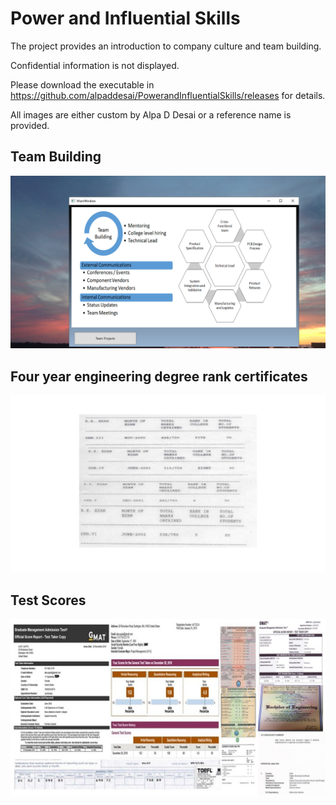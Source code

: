 # Power and Influential Skills

The project provides an introduction to company culture and team building. 

Confidential information is not displayed.

Please download the executable in https://github.com/alpaddesai/PowerandInfluentialSkills/releases for details. 

All images are either custom by Alpa D Desai or a reference name is provided.

## Team Building
![image](TeamBuilding.png)

## Four year engineering degree rank certificates
![image](RankCertificates.png)

## Test Scores
![image](TestScoresImage.jpg)



